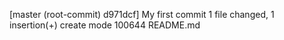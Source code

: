 [master (root-commit) d971dcf] My first commit
 1 file changed, 1 insertion(+)
 create mode 100644 README.md
